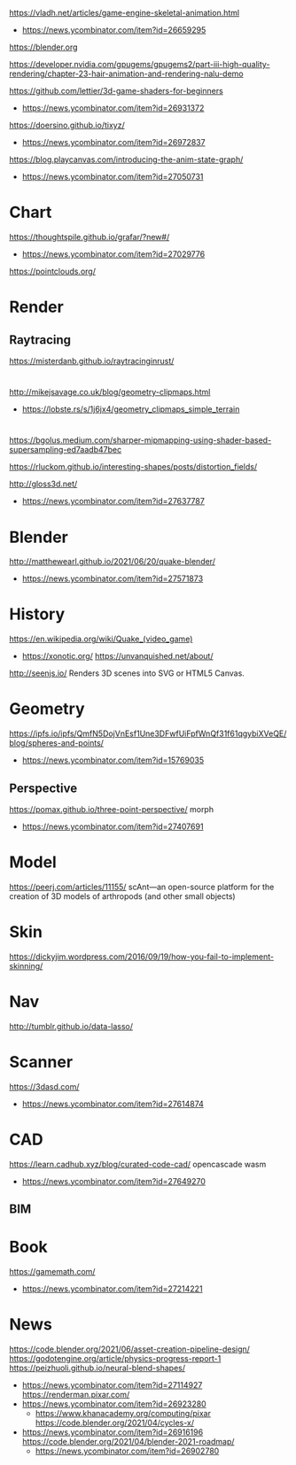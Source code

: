 https://vladh.net/articles/game-engine-skeletal-animation.html
* https://news.ycombinator.com/item?id=26659295

https://blender.org

https://developer.nvidia.com/gpugems/gpugems2/part-iii-high-quality-rendering/chapter-23-hair-animation-and-rendering-nalu-demo

https://github.com/lettier/3d-game-shaders-for-beginners
* https://news.ycombinator.com/item?id=26931372

https://doersino.github.io/tixyz/
* https://news.ycombinator.com/item?id=26972837

https://blog.playcanvas.com/introducing-the-anim-state-graph/
* https://news.ycombinator.com/item?id=27050731

# Chart
https://thoughtspile.github.io/grafar/?new#/
* https://news.ycombinator.com/item?id=27029776

https://pointclouds.org/



# Render
## Raytracing
https://misterdanb.github.io/raytracinginrust/

#
http://mikejsavage.co.uk/blog/geometry-clipmaps.html
* https://lobste.rs/s/1j6jx4/geometry_clipmaps_simple_terrain

#
https://bgolus.medium.com/sharper-mipmapping-using-shader-based-supersampling-ed7aadb47bec

https://rluckom.github.io/interesting-shapes/posts/distortion_fields/

http://gloss3d.net/
* https://news.ycombinator.com/item?id=27637787

# Blender
http://matthewearl.github.io/2021/06/20/quake-blender/
* https://news.ycombinator.com/item?id=27571873

# History
https://en.wikipedia.org/wiki/Quake_(video_game)
* https://xonotic.org/
https://unvanquished.net/about/

http://seenjs.io/ Renders 3D scenes into SVG or HTML5 Canvas.
  
# Geometry
https://ipfs.io/ipfs/QmfN5DojVnEsf1Une3DFwfUiFpfWnQf31f61qgybiXVeQE/blog/spheres-and-points/
* https://news.ycombinator.com/item?id=15769035

## Perspective
https://pomax.github.io/three-point-perspective/ morph
* https://news.ycombinator.com/item?id=27407691

# Model
https://peerj.com/articles/11155/ scAnt—an open-source platform for the creation of 3D models of arthropods (and other small objects)

# Skin
https://dickyjim.wordpress.com/2016/09/19/how-you-fail-to-implement-skinning/

# Nav
http://tumblr.github.io/data-lasso/

# Scanner
https://3dasd.com/
* https://news.ycombinator.com/item?id=27614874

# CAD
https://learn.cadhub.xyz/blog/curated-code-cad/ opencascade wasm
* https://news.ycombinator.com/item?id=27649270

## BIM

# Book
https://gamemath.com/
* https://news.ycombinator.com/item?id=27214221

# News
https://code.blender.org/2021/06/asset-creation-pipeline-design/
https://godotengine.org/article/physics-progress-report-1
https://peizhuoli.github.io/neural-blend-shapes/
* https://news.ycombinator.com/item?id=27114927
https://renderman.pixar.com/
* https://news.ycombinator.com/item?id=26923280
  * https://www.khanacademy.org/computing/pixar
https://code.blender.org/2021/04/cycles-x/
* https://news.ycombinator.com/item?id=26916196
  https://code.blender.org/2021/04/blender-2021-roadmap/
    * https://news.ycombinator.com/item?id=26902780
